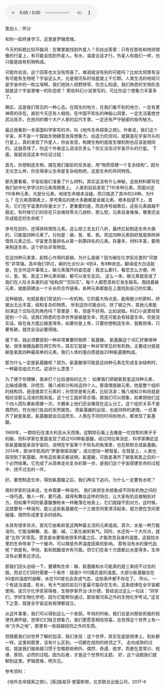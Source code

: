 <audio src="http://igetoss.cdn.igetget.com/mp3/201812/17/201812170015380517774022.mp3" controls="controls">您的浏览器不支持 audio 标签。</audio><p>策划人：怀沙<br></p><p>和你一起终身学习，这里是罗辑思维。</p><p>今天的标题比较开脑洞：在哪里能找到外星人？先给出答案：只有在那些和地球很像的行星上，有可能会找到外星人。有水，温度合适才行。外星人和我们一样，也只能是由有机物构成。</p><p>可能你会说，这个回答也太没有惊喜了。难道就没有别的可能吗？比如太阳里有没有可能有生物呢？宇宙这么大，光是银河系的恒星就上千亿颗。人类生活的地球只是宇宙中的一粒尘埃啊，我们地球人视野狭窄，你怎么知道，我们熟悉的生物形态就是这个宇宙里唯一的形态呢？ 那些科幻小说里写的，可比你这个想象力丰富多了。</p><p>确实，这是我们常见的一种心态。在陌生的地方，在我们看不到的地方，一定有更神奇的存在。直到今天还有人相信，在中国不知名的神秘山洞里，一定生活着绝世武功高手。在民间的哪个大户人家的后代手里，一定还有严守秘密的祖传秘方。</p><p>最近我看到一本英国科学家写的书，叫《地外生命探索之旅》。作者说，我们这个宇宙，并不是一个鼓励生物肆意发挥想象力、创造力的空间。就算是在宇宙尽头的行星上，真的发现了外星人，你会发现，构建生物的底层生理机制也应该是相同的。这就奇怪了，你这个作者这么说话负责么？你又没去过宇宙尽头的行星。 下面，我就说说这本书论证过程：</p><p>首先，你想制造生物，摆在我们面前的任务是，用“物质搭建一个复杂结构”。因为无论怎么样，你总得承认生命是复杂结构吧，这是生命的共同特性。</p><p>那先要看看，宇宙给我们准备了什么材料。其实这没有什么神秘，这些材料都写在我们初中化学学过的元素周期表上。 人类到目前发现了110多种元素。而面对这110多种元素，大部分元素，地球生命根本没碰，而只挑选了其中的24种。为什么？ 在元素周期表上，序号靠后的绝大多数都是金属元素，根本指望不上。首先，它们在宇宙里的存量太少了。更重要的是，而且序号越靠后，这些元素就越不稳定。有时候它们的存在只会维持零点几纳秒，那么短，元素自身难保，哪里还会形成稳定的生命呢？</p><p>序号在前的，还得排除惰性元素。这么除三去五打八折，最终扛起制造生命大旗的，只能是四种元素了。分别是：碳、氢、氧、氮。而这四种元素刚好就是排除掉惰性元素之后，宇宙里含量排名从第一到第四名的元素。存量多，材料丰富，要用来制造生命。这个好处非常明显。</p><p>在这四种元素里，起核心作用的是碳。为什么是碳？因为碳在化学反应里的“可塑性”非常强。高中我们学过，碳的化合价从-4到4，有8种状态。翻译成大白话就是，在合作这件事情上，碳元素摆开的姿态是：我怎么都行，看您怎么方便。所以，氢、氧、氮这三种元素和碳，都可以发生反应。 这么一来，碳元素就变成了我们在人际关系里的说“结构洞”“交际花”。每个人都愿意和它发生联系。围绕着碳元素，就能搭建出一个长长的合作链条，各种元素都能在上面找到自己的位置。</p><p>这种碳链，也就是我们常说的——有机物。它的最大特点是，能用极少的原料，拼接出无比丰富，结构复杂的物质。 听到这你可能会问，除了碳之外，其他元素能扮演这个交际花的角色吗？答案是：有，但是不好用。比如说硅。科幻小说里经常提到一个词，说我们熟悉的生命世界是碳基生命，而还可能会有硅基生命。但是说实话，硅在各方面比碳差得多。如果你是上帝，只要你想制造生命，我敢担保，只要有碳，就完全没必要用硅。</p><p>接下来，就必须要提到一种非常重要的物质：氨基酸。 氨基酸这个词汇好像很神秘，很多保健品都在用它吹牛。其实它就是一种非常常见的有机物。主要成分就是碳氢氧氮四种最简单的元素。我们人体的蛋白质就由20种氨基酸构成。</p><p>那为什么一定是氨基酸呢？因为，氨基酸很可能是这四种元素在形成复杂结构时，一种最佳组合方式。这话什么意思？</p><p>为了便于你理解，我来打个比较通俗的比方： 如果我们把碳氧氮氢这四种元素，比喻成唐僧、孙悟空、猪八戒和沙和尚这四个人。那唐僧是碳元素，他是整个组织的结构洞，是连接其它元素的；孙悟空是氧元素，比较活泼；猪八戒和沙和尚就是相对没那么活泼的氮和氢。这个分工就非常合理。那我们可以想象，如果把他们这个四人团队重新搭建一次，大概率上他们还会像现在这么分工。这个组织关系不是偶然的，符合他们各自的天然属性。 而氨基酸的出现，也是同样的道理。一旦凑齐了碳氢氧氮，氨基酸就会应运而生。人类在不同的时间和地点，都发现了氨基酸。</p><p>1969年，一颗陨石在澳大利亚从天而降。这颗陨石看上去像是一坨烧焦的黑乎乎的碳，但科学家在里面发现了超过100种氨基酸。经过同位素测定，科学家确定这些氨基酸是来自宇宙的。说明在宇宙某个不知名的角落里，也在默默合成氨基酸。2014年，欧洲宇航局的“罗塞塔探测器”，成功登陆一颗彗星。在彗星上，人类也探测到了氨基酸。所有这些事实都说明，氨基酸，可能是凑齐了碳氢氧氮之后的一个必然结果。它完成了从简单走向复杂的第一步。是我们这个宇宙搭建生命的过程中，绕不过去的一环。</p><p>好。要想制造生命，得到氨基酸之后，我们再往下追问，为什么一定要有水呢？</p><p>用科学家的话来说，生命需要一种溶剂。 我们来把生命想象成不同有机物之间的一场巧遇。像人一样，要巧遇，就得有舞会这样的场合，让大家有机会接触到对方。但如果不同的氨基酸像粉末一样散落在地表上，它们就碰不到对方。这时候，这就要有一种溶剂，能让这些氨基酸在一个三维空间里漂浮起来，就方便在空间里碰撞，偶然形成更复杂的结构。&nbsp;</p><p>水具有很多优点，首先它由氧和氢这两种最主流的元素组成。其次，水是一种万能溶剂，它能溶解糖、盐、酸、碱，二氧化碳和氧气。同时，水还有一个大优点，就是“比热”非常高。意思是水要吸收很多热量之后，才能改变自身的温度。这就给水里的生命带来了一个缓冲。可以降低外界温度因素的影响。 那有没有水的替代品呢？倒是有。甲烷、氨和硫酸或许有可能。但它们在各个方面都比水差得多。生命没有必要舍近求远。</p><p>那我们回头总结一下。要建构生命：碳、氨基酸和水可能真的是三条绕不过去的路。而且它们同时需要一个条件：就是0-100摄氏度的温度。大部分氨基酸会在90度的温度时崩解，水在100度也会变成气态。这些条件都不存在了。 所以，一个有适当温度，有水，有大气层的岩石行星最可能存在生命。这条规律在全宇宙都使用。诺贝尔化学奖获得者，生物学家乔治·沃尔德，曾经说过这么一句话：“同学们，学好生物化学吧，因为它能帮你通过，那些银河系之外的生物化学考试。”这言下之意，就是全宇宙这些规律都成立。</p><p> </p><p></p><p></p><p>从这件事里，我们可以得到这么一个收获。年轻的时候，我们总是对那些死板的规律充满怀疑，觉得它们缺乏想象力，我们更愿意相信惊喜。总觉得这个世界上有一块“方外之地”，那里有一些超越规则之外的东西。&nbsp;</p><p>但随着我们对世界了解的加深，我们发现：这个世界，其实在底层规律上，到处都一样。这里和那里，没有什么区别。一切都在规则的统领之下。 走向成熟的过程，就是我们越来越习惯于忽略那些例外、偶然、奇遇、绝学。而更在意常识、规律、原则、必然的过程。因为后者，才是这个世界的主题。 好，这个话题我们就聊到这里。罗辑思维，明天见。</p><p>参考资料：</p><p>《地外生命探索之旅》，[英]路易莎·普雷斯顿，北京联合出版公司，2017-6&nbsp;</p>